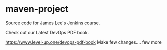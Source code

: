 # maven-project
Source code for James Lee's Jenkins course.

Check out our Latest DevOps PDF book.

https://www.level-up.one/devops-pdf-book
Make few changes.... few more
